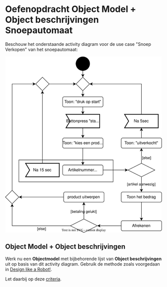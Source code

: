 # Oefenopdracht Object Model + Object beschrijvingen Snoepautomaat

Beschouw het onderstaande activity diagram voor de use case "Snoep Verkopen" van het snoepautomaat:

<img title="" src="img/4d7b63097174da20489bf238ea1a977a6f48038b.svg" alt="" width="552">

## Object Model + Object beschrijvingen

Werk nu een **Objectmodel** met bijbehorende lijst van **Object beschrijvingen** uit op basis van dit activity diagram. Gebruik de methode zoals voorgedaan in [Design like a Robot!](../../../../onderwijsmateriaal/readers/Design%20Like%20a%20Robot!.pdf).

Let daarbij op deze [criteria](../../../../leerdoelen/portfolio-items/object-model-met-lijst.md).
